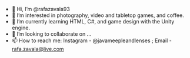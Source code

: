 - 👋 Hi, I’m @rafazavala93
- 👀 I’m interested in photography, video and tabletop games, and coffee.
- 🌱 I’m currently learning HTML, C#, and game design with the Unity engine.
- 💞️ I’m looking to collaborate on ...
- 📫 How to reach me: Instagram - @javameepleandlenses ; Email - rafa.zavala@live.com

<!---
rafazavala93/rafazavala93 is a ✨ special ✨ repository because its `README.md` (this file) appears on your GitHub profile.
You can click the Preview link to take a look at your changes.
--->
